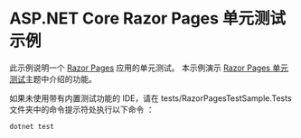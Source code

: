 # <a name="aspnet-core-razor-pages-unit-tests-sample"></a>ASP.NET Core Razor Pages 单元测试示例

此示例说明一个 [Razor Pages](https://docs.microsoft.com/aspnet/core/mvc/razor-pages) 应用的单元测试。 本示例演示 [Razor Pages 单元测试](https://docs.microsoft.com/aspnet/core/test/razor-pages-tests)主题中介绍的功能。

如果未使用带有内置测试功能的 IDE，请在 tests/RazorPagesTestSample.Tests 文件夹中的命令提示符处执行以下命令  ：

```console
dotnet test
```
